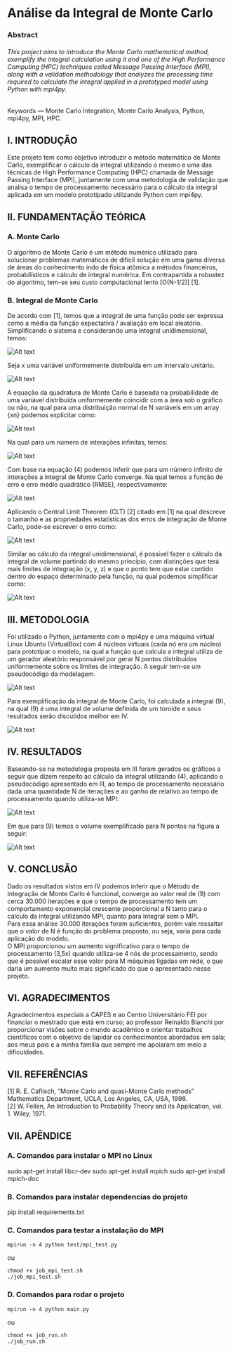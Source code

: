 # Análise da Integral de Monte Carlo

### Abstract ###

###### This project aims to introduce the Monte Carlo mathematical method, exemplify the integral calculation using it and one of the High Performance Computing (HPC) techniques called Message Passing Interface (MPI), along with a validation methodology that analyzes the processing time required to calculate the integral applied in a prototyped model using Python with mpi4py. ######

Keywords — Monte Carlo Integration, Monte Carlo Analysis, Python, mpi4py, MPI, HPC.

## I.	 INTRODUÇÃO ##
Este projeto tem como objetivo introduzir o método matemático de Monte Carlo, exemplificar 
o cálculo da integral utilizando o mesmo e uma das técnicas de High Performance Computing (HPC) 
chamada de Message Passing Interface (MPI), juntamente com uma metodologia de validação que 
analisa o tempo de processamento necessário para o cálculo da integral aplicada em um modelo 
prototipado utilizando Python com mpi4py.

## II.	FUNDAMENTAÇÃO TEÓRICA ##

### A.	Monte Carlo ###
O algoritmo de Monte Carlo é um método numérico utilizado para solucionar problemas 
matemáticos de difícil solução em uma gama diversa de áreas do conhecimento indo de 
física atômica a métodos financeiros, probabilísticos e cálculo de integral numérica. 
Em contrapartida a robustez do algoritmo, tem-se seu custo computacional lento 
[O(N-1/2)] [1].

### B.	Integral de Monte Carlo ###
De acordo com [1], temos que a integral de uma função pode ser expressa como a média da 
função expectativa / avaliação em local aleatório. Simplificando o sistema e considerando 
uma integral unidimensional, temos:

![Alt text](images/func_01.png?)

Seja x uma variável uniformemente distribuída em um intervalo unitário.

![Alt text](images/func_02.png?)

A equação da quadratura de Monte Carlo é baseada na probabilidade de uma variável distribuída 
uniformemente coincidir com a área sob o gráfico ou não, na qual para uma distribuição normal 
de N variáveis em um array {xn} podemos explicitar como: 

![Alt text](images/func_03.png?)

Na qual para um número de interações infinitas, temos:

![Alt text](images/func_04.png?)

Com base na equação (4) podemos inferir que para um número infinito de interações a integral de 
Monte Carlo converge. Na qual temos a função de erro e erro médio quadrático (RMSE), respectivamente:

![Alt text](images/func_05_e_06.png?)

Aplicando o Central Limit Theorem (CLT) [2] citado em [1] na qual descreve o tamanho e as propriedades 
estatísticas dos erros de integração de Monte Carlo, pode-se escrever o erro como:

![Alt text](images/func_07.png?)

Similar ao cálculo da integral unidimensional, é possível fazer o cálculo da integral de volume partindo 
do mesmo princípio, com distinções que terá mais limites de integração (x, y, z) e que o ponto tem que 
estar contido dentro do espaço determinado pela função, na qual podemos simplificar como:

![Alt text](images/func_08.png?)

## III.	METODOLOGIA ##

Foi utilizado o Python, juntamente com o mpi4py  e uma máquina virtual Linux Ubuntu (VirtualBox) com 4 
núcleos virtuais (cada nó era um núcleo) para prototipar o modelo, na qual a função que calcula a integral 
utiliza de um gerador aleatório responsável por gerar N pontos distribuídos uniformemente sobre os limites 
de integração. A seguir tem-se um pseudocódigo da modelagem.

![Alt text](images/pseudo_codigo.png?)

Para exemplificação da integral de Monte Carlo, foi calculada a integral (9), na qual (9) é uma integral 
de volume definida de um toroide e seus resultados serão discutidos melhor em IV. 

![Alt text](images/func_09.png?)

## IV. RESULTADOS ##

Baseando-se na metodologia proposta em III foram gerados os gráficos a seguir que dizem respeito ao cálculo 
da integral utilizando (4), aplicando o pseudocódigo apresentado em III, ao tempo de processamento necessário 
dada uma quantidade N de iterações e ao ganho de relativo ao tempo de processamento quando utiliza-se MPI: 

![Alt text](images/graph_01.png?)

Em que para (9) temos o volume exemplificado para N pontos na figura a seguir:

![Alt text](images/graph_02.png?)

## V. CONCLUSÃO ##

Dado os resultados vistos em IV podemos inferir que o Método de Integração de Monte Carlo é funcional, 
converge ao valor real de (9) com cerca 30.000 iterações e que o tempo de processamento tem um comportamento 
exponencial crescente proporcional a N tanto para o cálculo da integral utilizando MPI, quanto para integral 
sem o MPI.<br>
Para essa análise 30.000 iterações foram suficientes, porém vale ressaltar que o valor de N é função do 
problema proposto, ou seja, varia para cada aplicação do modelo.<br> 
O MPI proporcionou um aumento significativo para o tempo de processamento (3,5x) quando utiliza-se 4 nós de 
processamento, sendo que é possível escalar esse valor para M máquinas ligadas em rede, o que daria um 
aumento muito mais significado do que o apresentado nesse projeto.

## VI. AGRADECIMENTOS ##

Agradecimentos especiais a CAPES e ao Centro Universitário FEI por financiar o mestrado que está em curso; 
ao professor Reinaldo Bianchi por proporcionar visões sobre o mundo acadêmico e orientar trabalhos científicos 
com o objetivo de lapidar os conhecimentos abordados em sala; aos meus pais e a minha família que sempre me 
apoiaram em meio a dificuldades.

## VII. REFERÊNCIAS ##

[1]	R. E. Caflisch, “Monte Carlo and quasi-Monte Carlo methods” Mathematics Department, UCLA, Los Angeles, CA, USA, 1998.<br>
[2]	W. Fellen, An Introduction to Probability Theory and its Application, vol. 1. Wiley, 1971.
 
## VII. APÊNDICE ##

### A. Comandos para instalar o MPI no Linux ###
sudo apt-get install libcr-dev 
sudo apt-get install mpich 
sudo apt-get install mpich-doc

### B. Comandos para instalar dependencias do projeto ###
pip install requirements.txt

### C. Comandos para testar a instalação do MPI ###
```
mpirun -n 4 python test/mpi_test.py
```
ou
```
chmod +x job_mpi_test.sh
./job_mpi_test.sh
```

### D. Comandos para rodar o projeto ###
```
mpirun -n 4 python main.py
```
ou
```
chmod +x job_run.sh
./job_run.sh
```
